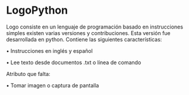 # LogoPython
Logo consiste en un lenguaje de programación basado en instrucciones simples existen varias versiones y contribuciones.
Esta versión fue desarrollada en python. Contiene las siguientes características:

•	Instrucciones en inglés y español

•	Lee texto desde documentos .txt o línea de comando

Atributo que falta:

•	Tomar imagen o captura de pantalla

